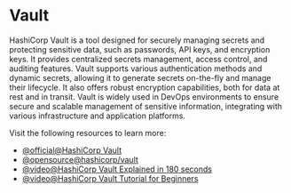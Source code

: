 # Vault

HashiCorp Vault is a tool designed for securely managing secrets and protecting sensitive data, such as passwords, API keys, and encryption keys. It provides centralized secrets management, access control, and auditing features. Vault supports various authentication methods and dynamic secrets, allowing it to generate secrets on-the-fly and manage their lifecycle. It also offers robust encryption capabilities, both for data at rest and in transit. Vault is widely used in DevOps environments to ensure secure and scalable management of sensitive information, integrating with various infrastructure and application platforms.

Visit the following resources to learn more:

- [@official@HashiCorp Vault](https://www.vaultproject.io/)
- [@opensource@hashicorp/vault](https://github.com/hashicorp/vault)
- [@video@HashiCorp Vault Explained in 180 seconds](https://www.youtube.com/watch?v=nG8fCdWkLzc)
- [@video@HashiCorp Vault Tutorial for Beginners](https://www.youtube.com/watch?v=ae72pKpXe-s)